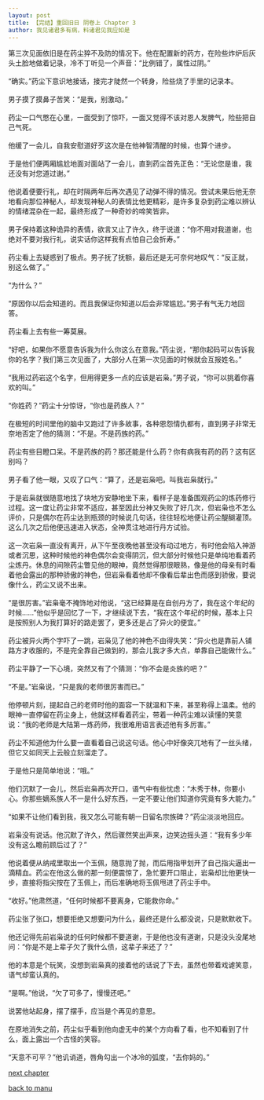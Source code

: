 ```yaml
---
layout: post
title: 【完结】重回旧日 阴卷上 Chapter 3
author: 我见诸君多有病，料诸君见我应如是
---
```




第三次见面依旧是在药尘猝不及防的情况下。他在配置新的药方，在险些炸炉后灰头土脸地做着记录，冷不丁听见一个声音：“比例错了，属性过阴。”<br><br>“确实。”药尘下意识地接话，接完才陡然一个转身，险些烧了手里的记录本。<br><br>男子摸了摸鼻子苦笑：“是我，别激动。”<br><br>药尘一口气憋在心里，一面受到了惊吓，一面又觉得不该对恩人发脾气，险些把自己气死。<br><br>他缓了一会儿，自我安慰道好歹这次是在他神智清醒的时候，也算个进步。<br><br>于是他们便两厢尴尬地面对面站了一会儿，直到药尘首先正色：“无论您是谁，我还没有对您道过谢。”<br><br>他说着便要行礼，却在时隔两年后再次遇见了动弹不得的情况。尝试未果后他无奈地看向那位神秘人，却发现神秘人的表情比他更精彩，是许多复杂到药尘难以辨认的情绪混杂在一起，最终形成了一种奇妙的啼笑皆非。<br><br>男子保持着这种诡异的表情，欲言又止了许久，终于说道：“你不用对我道谢，也绝对不要对我行礼，说实话你这样我有点怕自己会折寿。”<br><br>药尘看上去疑惑到了极点。男子抚了抚额，最后还是无可奈何地叹气：“反正就，别这么做了。”<br><br>“为什么？”<br><br>“原因你以后会知道的。而且我保证你知道以后会非常尴尬。”男子有气无力地回答。<br><br>药尘看上去有些一筹莫展。<br><br>“好吧，如果你不愿意告诉我为什么你这么在意我。”药尘说，“那你起码可以告诉我你的名字？我们第三次见面了，大部分人在第一次见面的时候就会互报姓名。”<br><br>“我用过药岩这个名字，但用得更多一点的应该是岩枭。”男子说，“你可以挑着你喜欢的叫。”<br><br>“你姓药？”药尘十分惊讶，“你也是药族人？”<br><br>在极短的时间里他的脑中又跑过了许多故事，各种恩怨情仇都有，直到男子非常无奈地否定了他的猜测：“不是。不是药族的药。”<br><br>药尘有些目瞪口呆。不是药族的药？那还能是什么药？你有病我有药的药？这有区别吗？<br><br>男子看了他一眼，又叹了口气：“算了，还是岩枭吧。叫我岩枭就行。”<br><br>于是岩枭就很随意地找了块地方安静地坐下来，看样子是准备围观药尘的炼药修行过程。这一度让药尘非常不适应，甚至因此分神又失败了好几次，但岩枭也不怎么评价，只是偶尔在药尘达到瓶颈的时候说几句话，往往轻松地便让药尘醍醐灌顶。这么几次之后他便迅速进入状态，全神贯注地进行丹方试验。<br><br>这一次岩枭一直没有离开，从下午至夜晚他甚至没有动过地方，有时他会陷入神游或者沉思，这种时候他的神色偶尔会变得阴沉，但大部分时候他只是单纯地看着药尘炼丹。休息的间隙药尘瞥见他的眼神，竟然觉得那很眼熟，像是他的母亲有时看着他会露出的那种骄傲的神色，但岩枭看着他却不像看后辈出色而感到骄傲，要说像什么，药尘又说不出来。<br><br>“是很厉害。”岩枭毫不掩饰地对他说，“这已经算是在自创丹方了，我在这个年纪的时候……”他似乎是回忆了一下，才继续说下去，“我在这个年纪的时候，基本上只是按照别人为我打算好的路走罢了，更多还是占了异火的便宜。”<br><br>药尘被异火两个字吓了一跳，岩枭见了他的神色不由得失笑：“异火也是靠前人铺路方才收服的，不是完全靠自己做到的，那会儿我才多大点，单靠自己能做什么。”<br><br>药尘平静了一下心境，突然又有了个猜测：“你不会是炎族的吧？”<br><br>“不是。”岩枭说，“只是我的老师很厉害而已。”<br><br>他停顿片刻，提起自己的老师时他的面容一下就温和下来，甚至称得上温柔。他的眼神一直停留在药尘身上，他就这样看着药尘，带着一种药尘难以读懂的笑意说：“我的老师是大陆第一炼药师，我很难用语言表述他有多厉害。”<br><br>药尘不知道他为什么要一直看着自己说这句话。他心中好像突兀地有了一丝头绪，但它又如同天上云般立刻溜走了。<br><br>于是他只是简单地说：“哦。”<br><br>他们沉默了一会儿，然后岩枭再次开口，语气中有些忧虑：“木秀于林，你要小心。你那些嫡系族人不一是什么好东西，一定不要让他们知道你究竟有多大能力。”<br><br>“如果不让他们看到我，我又怎么可能有朝一日留名宗族碑？”药尘淡淡地回应。<br><br>岩枭没有说话。他沉默了许久，然后骤然笑出声来，边笑边摇头道：“我有多少年没有这么瞻前顾后过了？”<br><br>他说着便从纳戒里取出一个玉佩，随意抛了抛，而后用指甲划开了自己指尖逼出一滴精血。药尘在他这么做的那一刻便震惊了，急忙要开口阻止，岩枭却比他更快一步，直接将指尖按在了玉佩上，而后准确地将玉佩甩进了药尘手中。<br><br>“收好。”他肃然道，“任何时候都不要离身，它能救你命。”<br><br>药尘张了张口，想要拒绝又想要问为什么，最终还是什么都没说，只是默默收下。<br><br>他还记得先前岩枭说的任何时候都不要道谢，于是他也没有道谢，只是没头没尾地问：“你是不是上辈子欠了我什么债，这辈子来还了？”<br><br>他的本意是个玩笑，没想到岩枭真的接着他的话说了下去，虽然也带着戏谑笑意，语气却蛮认真的。<br><br>“是啊。”他说，“欠了可多了，慢慢还吧。”<br><br>说罢他站起身，摆了摆手，应当是个再见的意思。<br><br>在原地消失之前，药尘似乎看到他向虚无中的某个方向看了看，也不知看到了什么，面上露出一个古怪的笑容。<br><br>“天意不可平？”他讥诮道，唇角勾出一个冰冷的弧度，“去你妈的。”

[next chapter](https://allforyanchen.github.io/2020/07/19/post-39-sub-3-chapter-4.html)

[back to manu](https://allforyanchen.github.io/2020/07/19/post-39.html)
